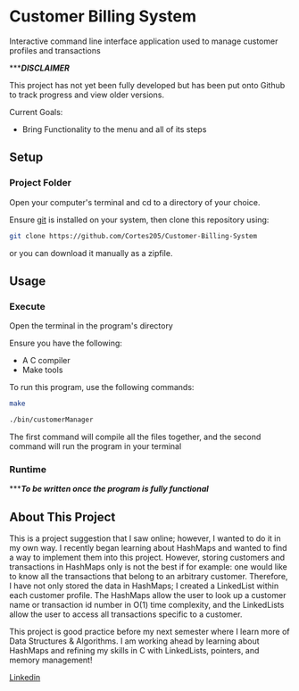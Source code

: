 # Customer Billing System
Interactive command line interface application used
to manage customer profiles and transactions

******DISCLAIMER***

This project has not yet been fully developed but has been
put onto Github to track progress and view older versions.

Current Goals:

* Bring Functionality to the menu and all of its steps

## Setup

### Project Folder
Open your computer's terminal and cd to a directory of your choice.

Ensure [git](https://git-scm.com/) is installed on your system, then clone this repository using:

```sh
git clone https://github.com/Cortes205/Customer-Billing-System
```

or you can download it manually as a zipfile.

## Usage

### Execute
Open the terminal in the program's directory

Ensure you have the following:
* A C compiler
* Make tools

To run this program, use the following commands:

```sh
make
```

```sh
./bin/customerManager
```

The first command will compile all the files together, and
the second command will run the program in your terminal

### Runtime
******To be written once the program is fully functional***


## About This Project
This is a project suggestion that I saw online; however,
I wanted to do it in my own way. I recently began learning
about HashMaps and wanted to find a way to implement them into this project.
However, storing customers and transactions in HashMaps only is not the best
if for example: one would like to know all the transactions that belong to an 
arbitrary customer. Therefore, I have not only stored the data in HashMaps; 
I created a LinkedList within each customer profile. The HashMaps allow the 
user to look up a customer name or transaction id number in O(1) time complexity, and
the LinkedLists allow the user to access all transactions specific to a customer.

This project is good practice before my next semester where I learn more of
Data Structures & Algorithms. I am working ahead by learning about HashMaps and
refining my skills in C with LinkedLists, pointers, and memory management!

[Linkedin](https://www.linkedin.com/in/cortes205/)
